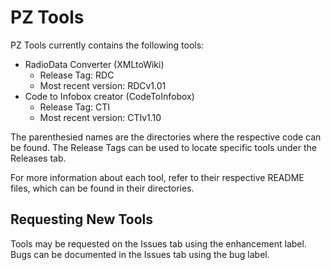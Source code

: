 # PZ Tools

PZ Tools currently contains the following tools:
* RadioData Converter (XMLtoWiki)
  * Release Tag: RDC
  * Most recent version: RDCv1.01
* Code to Infobox creator (CodeToInfobox)
  * Release Tag: CTI
  * Most recent version: CTIv1.10

The parenthesied names are the directories where the respective code can be found. The Release Tags can be used to locate specific tools under the Releases tab.

For more information about each tool, refer to their respective README files, which can be found in their directories.

## Requesting New Tools
Tools may be requested on the Issues tab using the enhancement label. Bugs can be documented in the Issues tab using the bug label.

